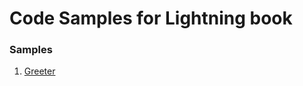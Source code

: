 # Code Samples for Lightning book

### Samples
1. [Greeter](https://github.com/mohan-chinnappan-n/lex-book-code-samples)
